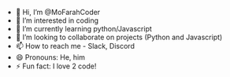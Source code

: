 - 👋 Hi, I’m @MoFarahCoder
- 👀 I’m interested in coding
- 🌱 I’m currently learning python/Javascript
- 💞️ I’m looking to collaborate on projects (Python and Javascript)
- 📫 How to reach me - Slack, Discord
- 😄 Pronouns: He, him
- ⚡ Fun fact: I love 2 code!

<!---
MoFarahCoder/MoFarahCoder is a ✨ special ✨ repository because its `README.md` (this file) appears on your GitHub profile.
You can click the Preview link to take a look at your changes.
--->
